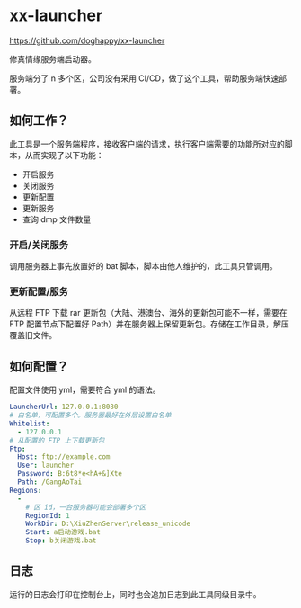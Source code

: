 # xx-launcher

https://github.com/doghappy/xx-launcher

修真情缘服务端启动器。  

服务端分了 n 多个区，公司没有采用 CI/CD，做了这个工具，帮助服务端快速部署。 

## 如何工作？

此工具是一个服务端程序，接收客户端的请求，执行客户端需要的功能所对应的脚本，从而实现了以下功能：

- 开启服务
- 关闭服务
- 更新配置
- 更新服务
- 查询 dmp 文件数量

### 开启/关闭服务

调用服务器上事先放置好的 bat 脚本，脚本由他人维护的，此工具只管调用。

### 更新配置/服务

从远程 FTP 下载 rar 更新包（大陆、港澳台、海外的更新包可能不一样，需要在 FTP 配置节点下配置好 Path）并在服务器上保留更新包。存储在工作目录，解压覆盖旧文件。

## 如何配置？

配置文件使用 yml，需要符合 yml 的语法。

```yml
LauncherUrl: 127.0.0.1:8080
# 白名单，可配置多个。服务器最好在外层设置白名单
Whitelist:
  - 127.0.0.1
# 从配置的 FTP 上下载更新包
Ftp:
  Host: ftp://example.com
  User: launcher
  Password: B:6t8*e<hA+&]Xte
  Path: /GangAoTai
Regions:
  -
    # 区 id，一台服务器可能会部署多个区
    RegionId: 1
    WorkDir: D:\XiuZhenServer\release_unicode
    Start: a启动游戏.bat
    Stop: b关闭游戏.bat
```

## 日志

运行的日志会打印在控制台上，同时也会追加日志到此工具同级目录中。
